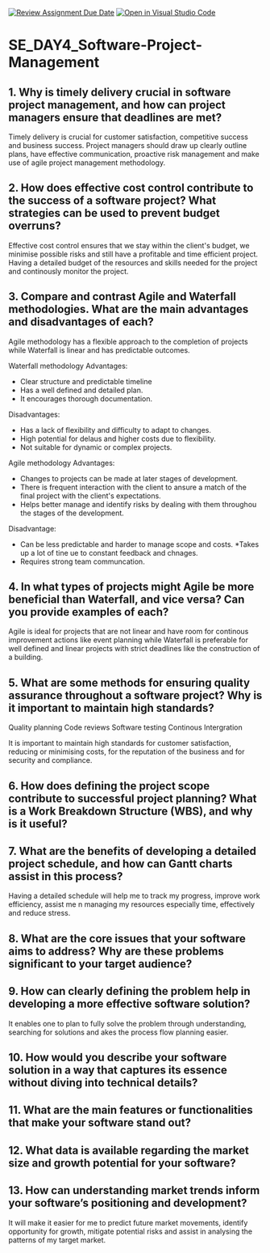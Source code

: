 [![Review Assignment Due Date](https://classroom.github.com/assets/deadline-readme-button-22041afd0340ce965d47ae6ef1cefeee28c7c493a6346c4f15d667ab976d596c.svg)](https://classroom.github.com/a/9pw6JKcu)
[![Open in Visual Studio Code](https://classroom.github.com/assets/open-in-vscode-2e0aaae1b6195c2367325f4f02e2d04e9abb55f0b24a779b69b11b9e10269abc.svg)](https://classroom.github.com/online_ide?assignment_repo_id=18634675&assignment_repo_type=AssignmentRepo)
# SE_DAY4_Software-Project-Management
## 1. Why is timely delivery crucial in software project management, and how can project managers ensure that deadlines are met?
Timely delivery is crucial for customer satisfaction, competitive success and business success.
Project managers should draw up clearly outline plans, have effective communication, proactive risk management and make use of agile project management methodology.

## 2. How does effective cost control contribute to the success of a software project? What strategies can be used to prevent budget overruns?
Effective cost control ensures that we stay within the client's budget, we minimise possible risks and still have a profitable and time efficient project.
Having a detailed budget of the resources and skills needed for the project and continously monitor the project. 

## 3. Compare and contrast Agile and Waterfall methodologies. What are the main advantages and disadvantages of each?
Agile methodology has a flexible approach to the completion of projects while Waterfall is linear and has predictable outcomes.

Waterfall methodology
Advantages:
* Clear structure and predictable timeline
* Has a well defined and detailed plan.
* It encourages thorough documentation.

Disadvantages:
* Has a lack of flexibility and difficulty to adapt to changes.
* High potential for delaus and higher costs due to flexibility.
* Not suitable for dynamic or complex projects.

Agile methodology
Advantages:
* Changes to projects can be made at later stages of development. 
* There is frequent interaction with the client to ansure a match of the final project with the client's expectations.
* Helps better manage and identify risks by dealing with them throughou the stages of the development.

Disadvantage:
* Can be less predictable and harder to manage scope and costs.
*Takes up a lot of tine ue to constant feedback and chnages.
* Requires strong team communcation.


## 4. In what types of projects might Agile be more beneficial than Waterfall, and vice versa? Can you provide examples of each?
Agile is ideal for projects that are not linear and have room for continous improvement actions like event planning while Waterfall is preferable for well defined and linear projects with strict deadlines like the construction of a building. 

## 5. What are some methods for ensuring quality assurance throughout a software project? Why is it important to maintain high standards?

Quality planning
Code reviews
Software testing
Continous Intergration

It is important to maintain high standards for customer satisfaction, reducing or minimising costs, for the reputation of the business and for security and compliance.

## 6. How does defining the project scope contribute to successful project planning? What is a Work Breakdown Structure (WBS), and why is it useful?


## 7. What are the benefits of developing a detailed project schedule, and how can Gantt charts assist in this process?
Having a detailed schedule will help me to track my progress, improve work efficiency, assist me n managing my resources especially time, effectively and reduce stress.
## 8. What are the core issues that your software aims to address? Why are these problems significant to your target audience?

## 9. How can clearly defining the problem help in developing a more effective software solution?
It enables one to plan to fully solve the problem through understanding, searching for solutions and akes the process flow planning easier.

## 10. How would you describe your software solution in a way that captures its essence without diving into technical details?
## 11. What are the main features or functionalities that make your software stand out?

## 12. What data is available regarding the market size and growth potential for your software?

## 13. How can understanding market trends inform your software’s positioning and development?
It will make it easier for me to predict future market movements, identify opportunity for growth, mitigate potential risks and assist in analysing the patterns of my target market.
